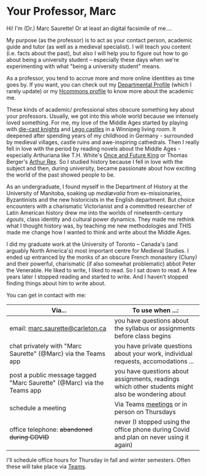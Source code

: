 # Your Professor, Marc

Hi! I'm (Dr.) Marc Saurette! Or at least an digital facsimile of me....

My purpose (as the professor) is to act as your contact person, academic guide and tutor (as well as a medieval specialist). I will teach you content (i.e. facts about the past), but also I will help you to figure out how to go about being a university student – especially these days when we're experimenting with what "being a university student" means.&#x20;

As a professor, you tend to accrue more and more online identities as time goes by. If you want, you can check out my [Departmental Profile](https://carleton.ca/history/people/marc-saurette/) (which I rarely update) or my [Hcommons profile](https://hcommons.org/members/saurette/) to know more about the academic me.

These kinds of academic/ professional sites obscure something key about your professors. Usually, we got into this whole world because we intensely loved something. For me, my love of the Middle Ages started by playing with [die-cast knights](https://en.wikipedia.org/wiki/Britains\_Deetail#Knights\_and\_Turks) and [Lego castles](https://brickset.com/sets/375-2/Castle) in a Winnipeg living room. It deepened after spending years of my childhood in Germany - surrounded by medieval villages, castle ruins and awe-inspiring cathedrals. Then I really fell in love with the period by reading novels about the Middle Ages - especially Arthuriana like T.H. White's [Once and Future King](https://ocul-crl.primo.exlibrisgroup.com/permalink/01OCUL\_CRL/1gorbd6/alma991007825869705153) or Thomas Berger's [Arthur Rex](https://ocul-crl.primo.exlibrisgroup.com/permalink/01OCUL\_CRL/1gorbd6/alma991008085209705153). So I studied history because I fell in love with the subject and then, during university, became passionate about how exciting the world of the past showed people to be.&#x20;

As an undergraduate, I found myself in the Department of History at the University of Manitoba, soaking up _mediævalia_ from ex-missionaries, Byzantinists and the new historicists in the English department. But choice encounters with a charismatic Victorianist and a committed researcher of Latin American history drew me into the worlds of nineteenth-century _égouts_, class identity and cultural power dynamics. They made me rethink what I thought history was, by teaching me new methodologies and THIS made me change how I wanted to think and write about the Middle Ages.&#x20;

I did my graduate work at the University of Toronto – Canada's (and arguably North America's) most important centre for Medieval Studies. I ended up entranced by the monks of an obscure French monastery (Cluny) and their powerful, charismatic (if also somewhat problematic) abbot Peter the Venerable. He liked to write, I liked to read. So I sat down to read. A few years later I stopped reading and started to write. And I haven’t stopped finding things about him to write about.

You can get in contact with me:

| Via...                                                                 | To use when ...:                                                                                                          |
| ---------------------------------------------------------------------- | ------------------------------------------------------------------------------------------------------------------------- |
| email: marc.saurette@carleton.ca                                       | you have questions about the syllabus or assignments before class begins                                                  |
| chat privately with "Marc Saurette" (@Marc) via the Teams app          | you have private questions about your work, individual requests, accomodations ...                                        |
| post a public message tagged "Marc Saurette" (@Marc) via the Teams app | you have questions about assignments, readings which other students might also be wondering about                         |
| schedule a meeting                                                     | Via Teams [meetings](communication.md#how-to-sign-up-for-a-meeting-with-the-professor-on-teams) or in person on Thursdays |
| office telephone: ~~abandoned during COVID~~                           | never    (I stopped using the office phone during Covid and plan on never using it again)                                 |

I'll schedule office hours for Thursday in fall and winter semesters. Often these will take place via [Teams](../digital-tools/teams.md).&#x20;
